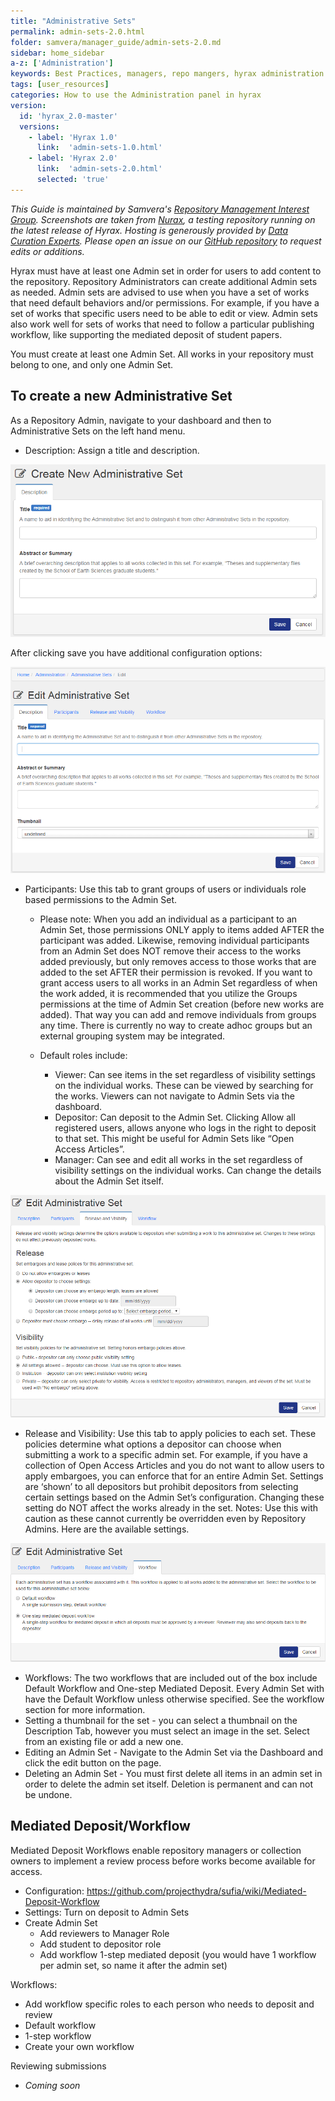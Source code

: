 ```yaml
---
title: "Administrative Sets"
permalink: admin-sets-2.0.html
folder: samvera/manager_guide/admin-sets-2.0.md
sidebar: home_sidebar
a-z: ['Administration']
keywords: Best Practices, managers, repo mangers, hyrax administration
tags: [user_resources]
categories: How to use the Administration panel in hyrax
version:
  id: 'hyrax_2.0-master'
  versions:  
    - label: 'Hyrax 1.0'
      link:  'admin-sets-1.0.html'
    - label: 'Hyrax 2.0'
      link:  'admin-sets-2.0.html'
      selected: 'true'
---
```


*This Guide is maintained by Samvera's [Repository Management Interest Group](https://wiki.duraspace.org/display/samvera/Repository+Management+Interest+Group). Screenshots are taken from [Nurax](https://nurax.curationexperts.com/), a testing repository running on the latest release of Hyrax. Hosting is generously provided by [Data Curation Experts](https://curationexperts.com/). Please open an issue on our [GitHub repository](https://github.com/samvera/samvera.github.io) to request edits or additions.*

Hyrax must have at least one Admin set in order for users to add content to the repository. Repository Administrators can create additional Admin sets as needed. Admin sets are advised to use when you have a set of works that need default behaviors and/or permissions. For example, if you have a set of works that specific users need to be able to edit or view. Admin sets also work well for sets of works that need to follow a particular publishing workflow, like supporting the mediated deposit of student papers.

You must create at least one Admin Set. All works in your repository must belong to one, and only one Admin Set.

## To create a new Administrative Set
As a Repository Admin, navigate to your dashboard and then to Administrative Sets on the left hand menu.
- Description: Assign a title and description.

![Create Admin Set](assets\images\screenshots\create-admin-set.png)

After clicking save you have additional configuration options:

![Edit Admin Set](assets\images\screenshots\edit-admin-set-2.png)

- Participants: Use this tab to grant groups of users or individuals role based permissions to the Admin Set.
  - Please note: When you add an individual as a participant to an Admin Set, those permissions ONLY apply to items added AFTER the participant was added. Likewise, removing individual participants from an Admin Set does NOT remove their access to the works added previously, but only removes access to those works that are added to the set AFTER their permission is revoked. If you want to grant access users to all works in an Admin Set regardless of when the work added, it is recommended that you utilize the Groups permissions at the time of Admin Set creation (before new works are added). That way you can add and remove individuals from groups any time. There is currently no way to create adhoc groups but an external grouping system may be integrated.

  - Default roles include:
    - Viewer: Can see items in the set regardless of visibility settings on the individual works. These can be viewed by searching for the works. Viewers can not navigate to Admin Sets via the dashboard.
    - Depositor: Can deposit to the Admin Set. Clicking Allow all registered users, allows anyone who logs in the right to deposit to that set. This might be useful for Admin Sets like “Open Access Articles”.
    - Manager: Can see and edit all works in the set regardless of visibility settings on the individual works. Can change the details about the Admin Set itself.

![Edit Release and Visibility](assets\images\screenshots\edit-admin-set-release-2.png)

- Release and Visibility: Use this tab to apply policies to each set. These policies determine what options a depositor can choose when submitting a work to a specific admin set. For example, if you have a collection of Open Access Articles and you do not want to allow users to apply embargoes, you can enforce that for an entire Admin Set. Settings are ‘shown’ to all depositors but prohibit depositors from selecting certain settings based on the Admin Set’s configuration. Changing these setting do NOT affect the works already in the set. Notes: Use this with caution as these cannot currently be overridden even by Repository Admins.
Here are the available settings.

![Edit Workflow](assets\images\screenshots\edit-admin-set-workflow-2.png)

- Workflows: The two workflows that are included out of the box include Default Workflow and One-step Mediated Deposit. Every Admin Set with have the Default Workflow unless otherwise specified. See the workflow section for more information.
- Setting a thumbnail for the set - you can select a thumbnail on the Description Tab, however you must select an image in the set. Select from an existing file or add a new one.
- Editing an Admin Set - Navigate to the Admin Set via the Dashboard and click the edit button on the page.
- Deleting an Admin Set - You must first delete all items in an admin set in order to delete the admin set itself. Deletion is permanent and can not be undone.

## Mediated Deposit/Workflow
Mediated Deposit Workflows enable repository managers or collection owners to implement a review process before works become available for access.

- Configuration: https://github.com/projecthydra/sufia/wiki/Mediated-Deposit-Workflow
- Settings: Turn on deposit to Admin Sets
- Create Admin Set
  - Add reviewers to Manager Role
  - Add student to depositor role
  - Add workflow 1-step mediated deposit (you would have 1 workflow per admin set, so name it after the admin set)

Workflows:
- Add workflow specific roles to each person who needs to deposit and review
- Default workflow
- 1-step workflow
- Create your own workflow

Reviewing submissions
- *Coming soon*
